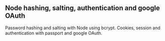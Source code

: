 ## Node hashing, salting, authentication and google OAuth

Password hashing and salting with Node using bcrypt. Cookies, session and authentication with passport and google OAuth.
